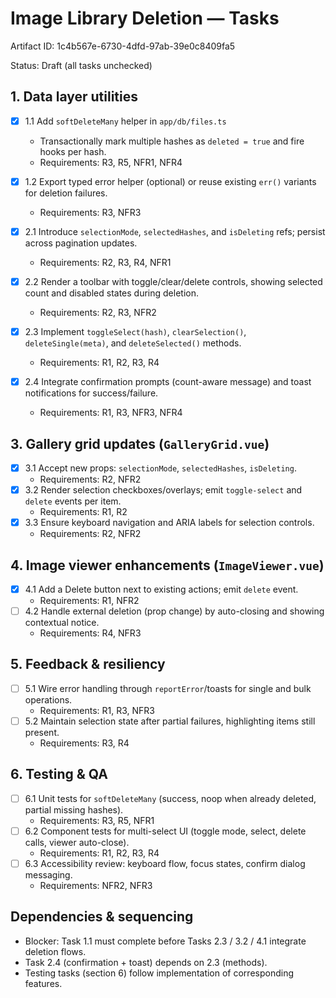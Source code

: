 # Image Library Deletion — Tasks

Artifact ID: 1c4b567e-6730-4dfd-97ab-39e0c8409fa5

Status: Draft (all tasks unchecked)

## 1. Data layer utilities

-   [x] 1.1 Add `softDeleteMany` helper in `app/db/files.ts`
    -   Transactionally mark multiple hashes as `deleted = true` and fire hooks per hash.
    -   Requirements: R3, R5, NFR1, NFR4
-   [x] 1.2 Export typed error helper (optional) or reuse existing `err()` variants for deletion failures.

    -   Requirements: R3, NFR3

-   [x] 2.1 Introduce `selectionMode`, `selectedHashes`, and `isDeleting` refs; persist across pagination updates.
    -   Requirements: R2, R3, R4, NFR1
-   [x] 2.2 Render a toolbar with toggle/clear/delete controls, showing selected count and disabled states during deletion.
    -   Requirements: R2, R3, NFR2
-   [x] 2.3 Implement `toggleSelect(hash)`, `clearSelection()`, `deleteSingle(meta)`, and `deleteSelected()` methods.
    -   Requirements: R1, R2, R3, R4
-   [x] 2.4 Integrate confirmation prompts (count-aware message) and toast notifications for success/failure.
    -   Requirements: R1, R3, NFR3, NFR4

## 3. Gallery grid updates (`GalleryGrid.vue`)

-   [x] 3.1 Accept new props: `selectionMode`, `selectedHashes`, `isDeleting`.
    -   Requirements: R2, NFR2
-   [x] 3.2 Render selection checkboxes/overlays; emit `toggle-select` and `delete` events per item.
    -   Requirements: R1, R2
-   [x] 3.3 Ensure keyboard navigation and ARIA labels for selection controls.
    -   Requirements: R2, NFR2

## 4. Image viewer enhancements (`ImageViewer.vue`)

-   [x] 4.1 Add a Delete button next to existing actions; emit `delete` event.
    -   Requirements: R1, NFR2
-   [ ] 4.2 Handle external deletion (prop change) by auto-closing and showing contextual notice.
    -   Requirements: R4, NFR3

## 5. Feedback & resiliency

-   [ ] 5.1 Wire error handling through `reportError`/toasts for single and bulk operations.
    -   Requirements: R1, R3, NFR3
-   [ ] 5.2 Maintain selection state after partial failures, highlighting items still present.
    -   Requirements: R3, R4

## 6. Testing & QA

-   [ ] 6.1 Unit tests for `softDeleteMany` (success, noop when already deleted, partial missing hashes).
    -   Requirements: R3, R5, NFR1
-   [ ] 6.2 Component tests for multi-select UI (toggle mode, select, delete calls, viewer auto-close).
    -   Requirements: R1, R2, R3, R4
-   [ ] 6.3 Accessibility review: keyboard flow, focus states, confirm dialog messaging.
    -   Requirements: NFR2, NFR3

## Dependencies & sequencing

-   Blocker: Task 1.1 must complete before Tasks 2.3 / 3.2 / 4.1 integrate deletion flows.
-   Task 2.4 (confirmation + toast) depends on 2.3 (methods).
-   Testing tasks (section 6) follow implementation of corresponding features.
